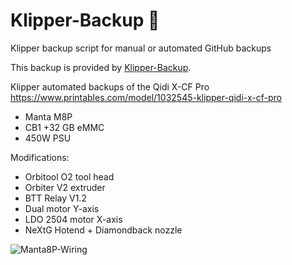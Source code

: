 # Klipper-Backup 💾 
Klipper backup script for manual or automated GitHub backups 

This backup is provided by [Klipper-Backup](https://github.com/Staubgeborener/klipper-backup).

Klipper automated backups of the Qidi X-CF Pro
https://www.printables.com/model/1032545-klipper-qidi-x-cf-pro

- Manta M8P
- CB1 +32 GB eMMC
- 450W PSU

Modifications:

- Orbitool O2 tool head
- Orbiter V2 extruder
- BTT Relay V1.2
- Dual motor Y-axis
- LDO 2504 motor X-axis
- NeXtG Hotend + Diamondback nozzle

![Manta8P-Wiring](https://github.com/user-attachments/assets/2ee0c1da-3535-4e95-a7c8-9d3806a8ee4c)

